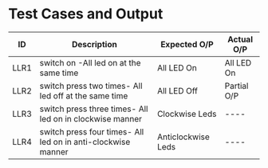 
# Test Cases and Output

| ID   |  Description                                                    |   Expected O/P   | Actual O/P |
|------|-----------------------------------------------------------------|------------------|------------|   
| LLR1 | switch on -All led on at the same time                          |   All LED On     | All LED On |
| LLR2 | switch press two times- All led off at the same time            |   All LED Off    | Partial O/P|
| LLR3 |switch press three times- All led on in clockwise manner         |  Clockwise Leds  |   ----     |
| LLR4 | switch press four times- All led on in anti-clockwise manner    |Anticlockwise Leds|   ----     |
